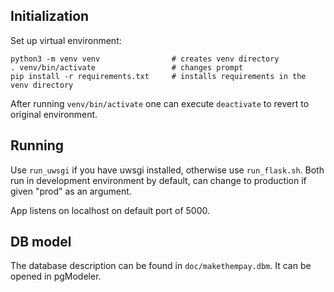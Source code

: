 ## Initialization
Set up virtual environment:

```
python3 -m venv venv                # creates venv directory
. venv/bin/activate                 # changes prompt
pip install -r requirements.txt     # installs requirements in the venv directory
```

After running ```venv/bin/activate``` one can execute ```deactivate``` to revert to original environment.

## Running
Use ```run_uwsgi``` if you have uwsgi installed, otherwise use ```run_flask.sh```. Both run in development environment by default, can change to production if given "prod" as an argument.

App listens on localhost on default port of 5000.

## DB model
The database description can be found in ```doc/makethempay.dbm```. It can be opened in pgModeler.
